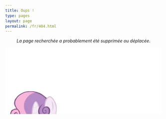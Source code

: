 ```yaml
---
title: Oups !
type: pages
layout: page
permalink: /fr/404.html
---
```

<p style="text-align:center"><em>La page recherchée a probablement été supprimée ou déplacée.</em>

<img style="margin-bottom: -4.5em;" src="/images/loading.gif" alt="Ponies'll help ya"></p>